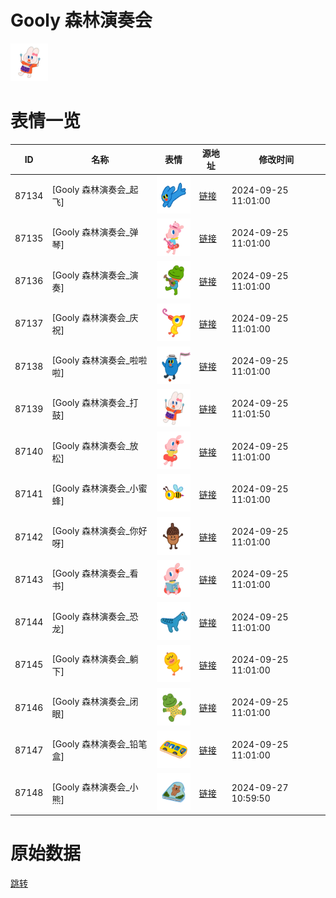 # Gooly 森林演奏会

<img src="./cover.png" height="60" alt="cover" />

# 表情一览

|ID|名称|表情|源地址|修改时间|
|----|----|----|----|----|
|87134|[Gooly 森林演奏会_起飞]|<img src="./pic/087134_%5BGooly 森林演奏会_起飞%5D.png" height="60" alt="起飞"/>|[链接](https://i0.hdslb.com/bfs/garb/36ba1aa99e22cc658fadbb74679f6480f723a060.png)|2024-09-25 11:01:00|
|87135|[Gooly 森林演奏会_弹琴]|<img src="./pic/087135_%5BGooly 森林演奏会_弹琴%5D.png" height="60" alt="弹琴"/>|[链接](https://i0.hdslb.com/bfs/garb/889c72512e7911b0e8507550357cd4a7e00e5135.png)|2024-09-25 11:01:00|
|87136|[Gooly 森林演奏会_演奏]|<img src="./pic/087136_%5BGooly 森林演奏会_演奏%5D.png" height="60" alt="演奏"/>|[链接](https://i0.hdslb.com/bfs/garb/0d7abd09a9cc0cd1dedef52ba2fda777411b3388.png)|2024-09-25 11:01:00|
|87137|[Gooly 森林演奏会_庆祝]|<img src="./pic/087137_%5BGooly 森林演奏会_庆祝%5D.png" height="60" alt="庆祝"/>|[链接](https://i0.hdslb.com/bfs/garb/3d6a7e49aa702ae4077b2da60cef8303ce717610.png)|2024-09-25 11:01:00|
|87138|[Gooly 森林演奏会_啦啦啦]|<img src="./pic/087138_%5BGooly 森林演奏会_啦啦啦%5D.png" height="60" alt="啦啦啦"/>|[链接](https://i0.hdslb.com/bfs/garb/fab00eb56c7da5dc17f1a5536415fd953dcf46a2.png)|2024-09-25 11:01:00|
|87139|[Gooly 森林演奏会_打鼓]|<img src="./pic/087139_%5BGooly 森林演奏会_打鼓%5D.png" height="60" alt="打鼓"/>|[链接](https://i0.hdslb.com/bfs/garb/1c256b7aa8b8203717c18944532b3bab185074b9.png)|2024-09-25 11:01:50|
|87140|[Gooly 森林演奏会_放松]|<img src="./pic/087140_%5BGooly 森林演奏会_放松%5D.png" height="60" alt="放松"/>|[链接](https://i0.hdslb.com/bfs/garb/cd37e3aa3e0770c20bfdc12a8ba7f1628dd6db69.png)|2024-09-25 11:01:00|
|87141|[Gooly 森林演奏会_小蜜蜂]|<img src="./pic/087141_%5BGooly 森林演奏会_小蜜蜂%5D.png" height="60" alt="小蜜蜂"/>|[链接](https://i0.hdslb.com/bfs/garb/47c7916b30af919f545eb43dc3a0926deb237136.png)|2024-09-25 11:01:00|
|87142|[Gooly 森林演奏会_你好呀]|<img src="./pic/087142_%5BGooly 森林演奏会_你好呀%5D.png" height="60" alt="你好呀"/>|[链接](https://i0.hdslb.com/bfs/garb/3025ba735e8ea92a33a88186a289056bd04797b8.png)|2024-09-25 11:01:00|
|87143|[Gooly 森林演奏会_看书]|<img src="./pic/087143_%5BGooly 森林演奏会_看书%5D.png" height="60" alt="看书"/>|[链接](https://i0.hdslb.com/bfs/garb/826a5ee2e09ad47a33b148e39207956ea134ffaf.png)|2024-09-25 11:01:00|
|87144|[Gooly 森林演奏会_恐龙]|<img src="./pic/087144_%5BGooly 森林演奏会_恐龙%5D.png" height="60" alt="恐龙"/>|[链接](https://i0.hdslb.com/bfs/garb/419a896c49038b39b075942c77adc8d0a6fa968f.png)|2024-09-25 11:01:00|
|87145|[Gooly 森林演奏会_躺下]|<img src="./pic/087145_%5BGooly 森林演奏会_躺下%5D.png" height="60" alt="躺下"/>|[链接](https://i0.hdslb.com/bfs/garb/41b20e581ffb65bbe922f6f53d8d89be288658c2.png)|2024-09-25 11:01:00|
|87146|[Gooly 森林演奏会_闭眼]|<img src="./pic/087146_%5BGooly 森林演奏会_闭眼%5D.png" height="60" alt="闭眼"/>|[链接](https://i0.hdslb.com/bfs/garb/5291909f66ce0515f0368685e9c385665ab4679a.png)|2024-09-25 11:01:00|
|87147|[Gooly 森林演奏会_铅笔盒]|<img src="./pic/087147_%5BGooly 森林演奏会_铅笔盒%5D.png" height="60" alt="铅笔盒"/>|[链接](https://i0.hdslb.com/bfs/garb/5d7d763c8c7695704c5da11b2e4ffdced089017c.png)|2024-09-25 11:01:00|
|87148|[Gooly 森林演奏会_小熊]|<img src="./pic/087148_%5BGooly 森林演奏会_小熊%5D.png" height="60" alt="小熊"/>|[链接](https://i0.hdslb.com/bfs/garb/c6dc8598cd152954e9330d7caaad0ec84d6e2971.png)|2024-09-27 10:59:50|

# 原始数据

[跳转](./raw.json)

